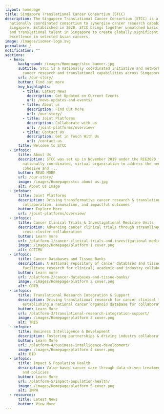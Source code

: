 ```yaml
---
layout: homepage
title: Singapore Translational Cancer Consortium (STCC)
description: The Singapore Translational Cancer Consortium (STCC) is a
  nationally coordinated consortium to synergise cancer research capabilities in
  Singapore. Established in 2020, STCC brings together unmatched basic, clinical
  and translational talent in Singapore to create globally significant peaks of
  excellence in selected Asian cancers.
image: /images/isomer-logo.svg
permalink: /
notification: ""
sections:
  - hero:
      background: /images/Homepage/stcc banner.jpg
      subtitle: STCC is a nationally coordinated initiative and network to synergise
        cancer research and translational capabilities across Singapore
      url: /our-story/
      button: Find out more
      key_highlights:
        - title: Latest News
          description: Get Updated on Current Events
          url: /news-updates-and-events/
        - title: About us
          description: Find Out More
          url: /our-story/
        - title: Joint Platforms
          description: Collaborate with us
          url: /joint-platforms/overview/
        - title: Contact Us
          description: Get in Touch With Us
          url: /contact-us
      title: Welcome to STCC
  - infopic:
      title: About Us
      description: STCC was set up in November 2019 under the RIE2020 funding as a
        nationally coordinated, virtual organisation to address the need for a
        cohesive and ...
      button: READ MORE
      url: /our-story/
      image: /images/Homepage/stcc about us.jpg
      alt: About Us Image
  - infobar:
      title: Joint Platforms
      description: Driving transformative cancer research & translation, fostering
        collaboration, innovation, and impactful outcomes
      button: Explore More
      url: /joint-platforms/overview/
  - infopic:
      title: Cancer Clinical Trials & Investigational Medicine Units
      description: Advancing cancer clinical trials through streamlined research and
        cross-cluster collaboration
      button: Learn more
      url: /platform-1/cancer-clinical-trials-and-investigational-medicine-units/
      image: /images/Homepage/platform 1 cover.png
      alt: CCTIMU
  - infopic:
      title: Cancer Databases and Tissue Banks
      description: A national repository of cancer databases and tissue banks to
        facilitate research for clinical, academic and industry collaborators
      button: Learn more
      url: /platform-2/cancer-databases-and-tissue-banks/
      image: /images/Homepage/platform 2 cover.png
      alt: CDTB
  - infopic:
      title: Translational Research Integration & Support
      description: Driving translational research for cancer clinical trials studies &
        establishing a national cancer organoid database for collaboration
      button: Learn More
      url: /platform-3/translational-research-integration-support/
      image: /images/Homepage/platform 3 cover.png
      alt: TRIS
  - infopic:
      title: Business Intelligence & Development
      description: Fostering partnerships & driving industry collaborations and engagement
      button: Learn More
      url: /platform-4/business-intelligence-development/
      image: /images/Homepage/platform 4 cover.png
      alt: BID
  - infopic:
      title: Impact & Population Health
      description: Value-based cancer care through data-driven treatment guidelines
        and policies
      button: Learn More
      url: /platform-5/impact-population-health/
      image: /images/Homepage/platform 5 cover.png
      alt: IMPH
  - resources:
      title: Latest News
      button: View More
---
```

